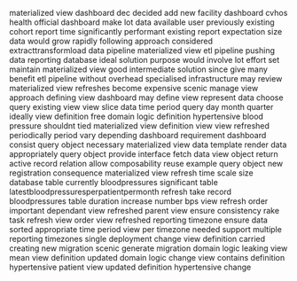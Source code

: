 materialized view dashboard dec decided add new facility dashboard cvhos health official dashboard make lot data available user previously existing cohort report time significantly performant existing report expectation size data would grow rapidly following approach considered extracttransformload data pipeline materialized view etl pipeline pushing data reporting database ideal solution purpose would involve lot effort set maintain materialized view good intermediate solution since give many benefit etl pipeline without overhead specialised infrastructure may review materialized view refreshes become expensive scenic manage view approach defining view dashboard may define view represent data choose query existing view view slice data time period query day month quarter ideally view definition free domain logic definition hypertensive blood pressure shouldnt tied materialized view definition view view refreshed periodically period vary depending dashboard requirement dashboard consist query object necessary materialized view data template render data appropriately query object provide interface fetch data view object return active record relation allow composability reuse example query object new registration consequence materialized view refresh time scale size database table currently bloodpressures significant table latestbloodpressuresperpatientpermonth refresh take record bloodpressures table duration increase number bps view refresh order important dependant view refreshed parent view ensure consistency rake task refresh view order view refreshed reporting timezone ensure data sorted appropriate time period view per timezone needed support multiple reporting timezones single deployment change view definition carried creating new migration scenic generate migration domain logic leaking view mean view definition updated domain logic change view contains definition hypertensive patient view updated definition hypertensive change